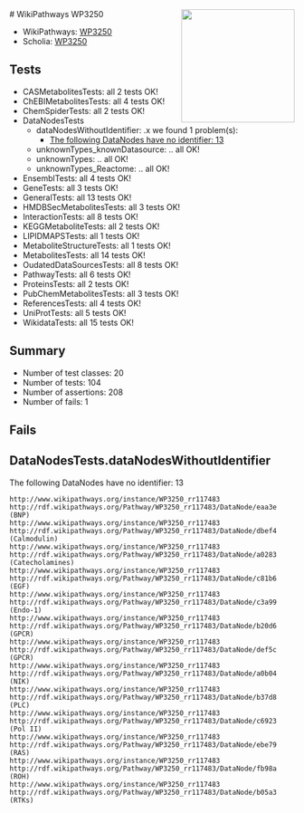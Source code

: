 <img style="float: right; width: 200px" src="https://upload.wikimedia.org/wikipedia/commons/thumb/8/83/Wplogo_with_text_500.png/640px-Wplogo_with_text_500.png" />
# WikiPathways WP3250

* WikiPathways: [WP3250](https://wikipathways.org/pathways/WP3250)
* Scholia: [WP3250](https://scholia.toolforge.org/wikipathways/WP3250)
## Tests
* CASMetabolitesTests: all 2 tests OK!
* ChEBIMetabolitesTests: all 4 tests OK!
* ChemSpiderTests: all 2 tests OK!
* DataNodesTests
    * dataNodesWithoutIdentifier: .x we found 1 problem(s):
        * [The following DataNodes have no identifier: 13](#8792c493)
    * unknownTypes_knownDatasource: .. all OK!
    * unknownTypes: .. all OK!
    * unknownTypes_Reactome: .. all OK!
* EnsemblTests: all 4 tests OK!
* GeneTests: all 3 tests OK!
* GeneralTests: all 13 tests OK!
* HMDBSecMetabolitesTests: all 3 tests OK!
* InteractionTests: all 8 tests OK!
* KEGGMetaboliteTests: all 2 tests OK!
* LIPIDMAPSTests: all 1 tests OK!
* MetaboliteStructureTests: all 1 tests OK!
* MetabolitesTests: all 14 tests OK!
* OudatedDataSourcesTests: all 8 tests OK!
* PathwayTests: all 6 tests OK!
* ProteinsTests: all 2 tests OK!
* PubChemMetabolitesTests: all 3 tests OK!
* ReferencesTests: all 4 tests OK!
* UniProtTests: all 5 tests OK!
* WikidataTests: all 15 tests OK!


## Summary

* Number of test classes: 20
* Number of tests: 104
* Number of assertions: 208
* Number of fails: 1

## Fails

<a name="8792c493" />

## DataNodesTests.dataNodesWithoutIdentifier

The following DataNodes have no identifier: 13
```
http://www.wikipathways.org/instance/WP3250_rr117483 http://rdf.wikipathways.org/Pathway/WP3250_rr117483/DataNode/eaa3e (BNP)
http://www.wikipathways.org/instance/WP3250_rr117483 http://rdf.wikipathways.org/Pathway/WP3250_rr117483/DataNode/dbef4 (Calmodulin)
http://www.wikipathways.org/instance/WP3250_rr117483 http://rdf.wikipathways.org/Pathway/WP3250_rr117483/DataNode/a0283 (Catecholamines)
http://www.wikipathways.org/instance/WP3250_rr117483 http://rdf.wikipathways.org/Pathway/WP3250_rr117483/DataNode/c81b6 (EGF)
http://www.wikipathways.org/instance/WP3250_rr117483 http://rdf.wikipathways.org/Pathway/WP3250_rr117483/DataNode/c3a99 (Endo-1)
http://www.wikipathways.org/instance/WP3250_rr117483 http://rdf.wikipathways.org/Pathway/WP3250_rr117483/DataNode/b20d6 (GPCR)
http://www.wikipathways.org/instance/WP3250_rr117483 http://rdf.wikipathways.org/Pathway/WP3250_rr117483/DataNode/def5c (GPCR)
http://www.wikipathways.org/instance/WP3250_rr117483 http://rdf.wikipathways.org/Pathway/WP3250_rr117483/DataNode/a0b04 (NIK)
http://www.wikipathways.org/instance/WP3250_rr117483 http://rdf.wikipathways.org/Pathway/WP3250_rr117483/DataNode/b37d8 (PLC)
http://www.wikipathways.org/instance/WP3250_rr117483 http://rdf.wikipathways.org/Pathway/WP3250_rr117483/DataNode/c6923 (Pol II)
http://www.wikipathways.org/instance/WP3250_rr117483 http://rdf.wikipathways.org/Pathway/WP3250_rr117483/DataNode/ebe79 (RAS)
http://www.wikipathways.org/instance/WP3250_rr117483 http://rdf.wikipathways.org/Pathway/WP3250_rr117483/DataNode/fb98a (ROH)
http://www.wikipathways.org/instance/WP3250_rr117483 http://rdf.wikipathways.org/Pathway/WP3250_rr117483/DataNode/b05a3 (RTKs)
```

